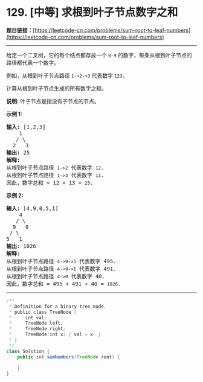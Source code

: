 # 129. [中等] 求根到叶子节点数字之和

**题目链接：**[https://leetcode-cn.com/problems/sum-root-to-leaf-numbers](https://leetcode-cn.com/problems/sum-root-to-leaf-numbers)

---

<div class="content__1Y2H">
 <div class="notranslate">
  <p>给定一个二叉树，它的每个结点都存放一个&nbsp;<code>0-9</code>&nbsp;的数字，每条从根到叶子节点的路径都代表一个数字。</p> 
  <p>例如，从根到叶子节点路径 <code>1-&gt;2-&gt;3</code> 代表数字 <code>123</code>。</p> 
  <p>计算从根到叶子节点生成的所有数字之和。</p> 
  <p><strong>说明:</strong>&nbsp;叶子节点是指没有子节点的节点。</p> 
  <p><strong>示例 1:</strong></p> 
  <pre class="language-text"><strong>输入:</strong> [1,2,3]
    1
   / \
  2   3
<strong>输出:</strong> 25
<strong>解释:</strong>
从根到叶子节点路径 <code>1-&gt;2</code> 代表数字 <code>12</code>.
从根到叶子节点路径 <code>1-&gt;3</code> 代表数字 <code>13</code>.
因此，数字总和 = 12 + 13 = <code>25</code>.</pre> 
  <p><strong>示例 2:</strong></p> 
  <pre class="language-text"><strong>输入:</strong> [4,9,0,5,1]
    4
   / \
  9   0
&nbsp;/ \
5   1
<strong>输出:</strong> 1026
<strong>解释:</strong>
从根到叶子节点路径 <code>4-&gt;9-&gt;5</code> 代表数字 495.
从根到叶子节点路径 <code>4-&gt;9-&gt;1</code> 代表数字 491.
从根到叶子节点路径 <code>4-&gt;0</code> 代表数字 40.
因此，数字总和 = 495 + 491 + 40 = <code>1026</code>.</pre> 
 </div>
</div>

---

```java
/**
 * Definition for a binary tree node.
 * public class TreeNode {
 *     int val;
 *     TreeNode left;
 *     TreeNode right;
 *     TreeNode(int x) { val = x; }
 * }
 */
class Solution {
    public int sumNumbers(TreeNode root) {
        
    }
}
```